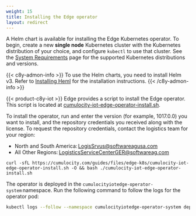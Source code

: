 ```yaml
---
weight: 15
title: Installing the Edge operator
layout: redirect
---
```


A Helm chart is available for installing the Edge Kubernetes operator. To begin, create a new **single node** Kubernetes cluster with the Kubernetes distribution of your choice, and configure `kubectl` to use that cluster. See the [System Requirements](/edge-k8s/installing-edge-on-k8/#prerequisites) page for the supported Kubernetes distributions and versions.

{{< c8y-admon-info >}}
To use the Helm charts, you need to install Helm v3. Refer to [Installing Heml](https://helm.sh/docs/intro/install/) for the installation instructions.
{{< /c8y-admon-info >}}

{{< product-c8y-iot >}} Edge provides a script to install the Edge operator. This script is located at [cumulocity-iot-edge-operator-install.sh](/files/edge-k8s/cumulocity-iot-edge-operator-install.sh).

To install the operator, run and enter the version (for example, 1017.0.0) you want to install, and the repository credentials you received along with the license. To request the repository credentials, contact the logistics team for your region:
- North and South America: LogisSrvus@softwareagusa.com 
- All Other Regions: LogisticsServiceCenterGER@softwareag.com 

```shell
curl -sfL https://cumulocity.com/guides/files/edge-k8s/cumulocity-iot-edge-operator-install.sh -O && bash ./cumulocity-iot-edge-operator-install.sh 
```

The operator is deployed in the `cumulocityiotedge-operator-system` namespace. Run the following command to follow the logs for the operator pod:
```bash
kubectl logs --follow --namespace cumulocityiotedge-operator-system deployment/cumulocityiotedge-operator-controller-manager manager
```